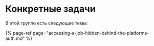 # Конкретные задачи

В этой группе есть следующие темы:

{% page-ref page="accessing-a-job-hidden-behind-the-platforms-auth.md" %}



